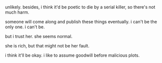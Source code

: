 unlikely. besides, i think it'd be poetic to die by a serial killer, so there's not much harm.

someone will come along and publish these things eventually. i can't be the only one. i can't be.

but i trust her. she seems normal.

she is rich, but that might not be her fault.

i think it'll be okay. i like to assume goodwill before malicious plots.
